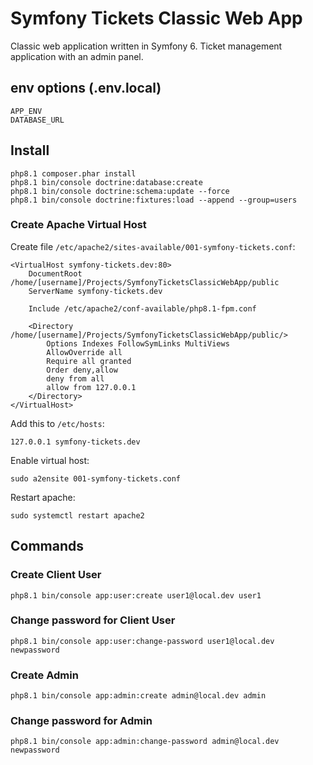 # Symfony Tickets Classic Web App

Classic web application written in Symfony 6. Ticket management application with an admin panel.

## env options (.env.local)

    APP_ENV
    DATABASE_URL

## Install

    php8.1 composer.phar install
    php8.1 bin/console doctrine:database:create
    php8.1 bin/console doctrine:schema:update --force
    php8.1 bin/console doctrine:fixtures:load --append --group=users

### Create Apache Virtual Host

Create file `/etc/apache2/sites-available/001-symfony-tickets.conf`:

```apacheconf
<VirtualHost symfony-tickets.dev:80>
	DocumentRoot /home/[username]/Projects/SymfonyTicketsClassicWebApp/public
   	ServerName symfony-tickets.dev

	Include /etc/apache2/conf-available/php8.1-fpm.conf

    <Directory /home/[username]/Projects/SymfonyTicketsClassicWebApp/public/>
        Options Indexes FollowSymLinks MultiViews
        AllowOverride all
        Require all granted
        Order deny,allow
        deny from all
        allow from 127.0.0.1
    </Directory>
</VirtualHost>
```

Add this to `/etc/hosts`:

```
127.0.0.1 symfony-tickets.dev
```

Enable virtual host:

    sudo a2ensite 001-symfony-tickets.conf

Restart apache:

    sudo systemctl restart apache2

## Commands

### Create Client User

    php8.1 bin/console app:user:create user1@local.dev user1

### Change password for Client User

    php8.1 bin/console app:user:change-password user1@local.dev newpassword

### Create Admin

    php8.1 bin/console app:admin:create admin@local.dev admin

### Change password for Admin

    php8.1 bin/console app:admin:change-password admin@local.dev newpassword
